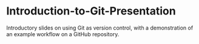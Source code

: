 # Introduction-to-Git-Presentation
Introductory slides on using Git as version control, with a demonstration of an example workflow on a GitHub repository.
